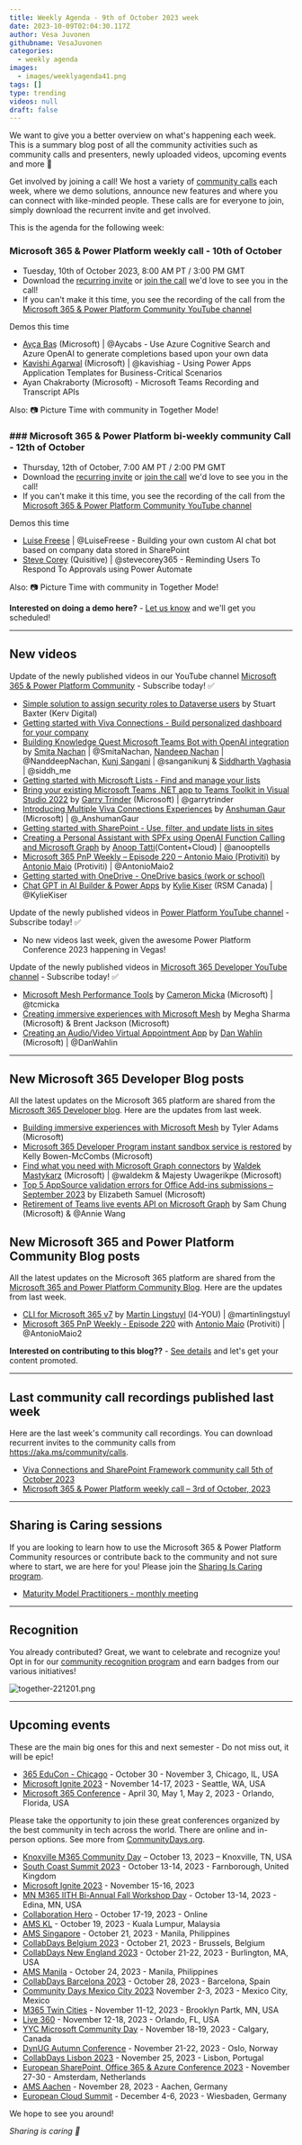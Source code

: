 ```yaml
---
title: Weekly Agenda - 9th of October 2023 week
date: 2023-10-09T02:04:30.117Z
author: Vesa Juvonen
githubname: VesaJuvonen
categories:
  - weekly agenda
images:
  - images/weeklyagenda41.png
tags: []
type: trending
videos: null
draft: false
---
```


We want to give you a better overview on what's happening each week. This is a summary blog post of all the community activities such as community calls and presenters, newly uploaded videos, upcoming events and more 🚀 

Get involved by joining a call! We host a variety of [community calls](https://aka.ms/community/calls) each week, where we demo solutions, announce new features and where you can connect with like-minded people. These calls are for everyone to join, simply download the recurrent invite and get involved.

This is the agenda for the following week:

### Microsoft 365 & Power Platform weekly call - 10th of October

* Tuesday, 10th of October 2023, 8:00 AM PT / 3:00 PM GMT
* Download the [recurring invite](https://aka.ms/m365-dev-call) or [join the call](https://aka.ms/m365-dev-call-join) we'd love to see you in the call!
* If you can't make it this time, you see the recording of the call from the [Microsoft 365 & Power Platform Community YouTube channel](https://www.youtube.com/playlist?list=PLR9nK3mnD-OUQOW86tT5dkCRQAVGY7DlH)

Demos this time

* [Ayça Baş](https://twitter.com/aycabs) (Microsoft) | @Aycabs - Use Azure Cognitive Search and Azure OpenAI to generate completions based upon your own data
* [Kavishi Agarwal](https://twitter.com/kavishiag) (Microsoft) | @kavishiag - Using Power Apps Application Templates for Business-Critical Scenarios
* Ayan Chakraborty (Microsoft) - Microsoft Teams Recording and Transcript APIs

Also: 📷 Picture Time with community in Together Mode!

### ### Microsoft 365 & Power Platform bi-weekly community Call - 12th of October

* Thursday, 12th of October, 7:00 AM PT / 2:00 PM GMT
* Download the [recurring invite](https://aka.ms/spdev-sig-call) or [join the call](https://aka.ms/spdev-sig-call-join) we'd love to see you in the call!
* If you can't make it this time, you see the recording of the call from the [Microsoft 365 & Power Platform Community YouTube channel](https://www.youtube.com/watch?v=gAqUr9wa2_0&list=PLR9nK3mnD-OURfm5Ypu-wK52cxBv_gXCA)

Demos this time

* [Luise Freese](https://twitter.com/LuiseFreese) | @LuiseFreese - Building your own custom AI chat bot based on company data stored in SharePoint
* [Steve Corey](https://twitter.com/stevecorey365) (Quisitive) | @stevecorey365 - Reminding Users To Respond To Approvals using Power Automate

Also: 📷 Picture Time with community in Together Mode!

**Interested on doing a demo here?** - [Let us know](https://aka.ms/community/request/demo) and we'll get you scheduled!

---

## New videos 

Update of the newly published videos in our YouTube channel [Microsoft 365 & Power Platform Community](https://www.youtube.com/channel/UC_mKdhw-V6CeCM7gTo_Iy7w) - Subscribe today! ✅

* [Simple solution to assign security roles to Dataverse users](https://www.youtube.com/watch?v=9a4dNg1R8hM) by Stuart Baxter​ (Kerv Digital)
* [Getting started with Viva Connections - Build personalized dashboard for your company](https://www.youtube.com/watch?v=EA88NCwcTxI)
* [Building Knowledge Quest Microsoft Teams Bot with OpenAI integration](https://www.youtube.com/watch?v=kNugtiGxTok) by [Smita Nachan](https://twitter.com/SmitaNachan) | @SmitaNachan, [Nandeep Nachan](https://twitter.com/NanddeepNachan) | @NanddeepNachan, [Kunj Sangani](https://twitter.com/sanganikunj) | @sanganikunj & [Siddharth Vaghasia](https://twitter.com/siddh_me) | @siddh_me
* [Getting started with Microsoft Lists - Find and manage your lists](https://www.youtube.com/watch?v=7it2_SGDUns)
* [Bring your existing Microsoft Teams .NET app to Teams Toolkit in Visual Studio 2022]() by [Garry Trinder](https://twitter.com/garrytrinder) (Microsoft) | @garrytrinder
* [Introducing Multiple Viva Connections Experiences](https://www.youtube.com/watch?v=nbgMJkIwdUk) by [Anshuman Gaur](https://twitter.com/_AnshumanGaur) (Microsoft) | @_AnshumanGaur
* [Getting started with SharePoint - Use, filter, and update lists in sites](https://www.youtube.com/watch?v=3aCLlyYak-Y)
* [Creating a Personal Assistant with SPFx using OpenAI Function Calling and Microsoft Graph](https://www.youtube.com/watch?v=qUkm6_0rTd4) by [Anoop Tatti](https://twitter.com/anooptells)​ (Content+Cloud) | @anooptells
* [Microsoft 365 PnP Weekly – Episode 220 – Antonio Maio (Protiviti)](https://www.youtube.com/watch?v=c6mj3wM3qyA) by [Antonio Maio](https://twitter.com/AntonioMaio2) (Protiviti) | @AntonioMaio2
* [Getting started with OneDrive - OneDrive basics (work or school)](https://www.youtube.com/watch?v=cDaT7YNDZS4)
* [Chat GPT in AI Builder & Power Apps](https://www.youtube.com/watch?v=hwKp2Qkvb0k) by [Kylie Kiser​](https://twitter.com/KylieKiser) (RSM Canada) | @KylieKiser

Update of the newly published videos in [Power Platform YouTube channel](https://www.youtube.com/@mspowerplatform) - Subscribe today! ✅

* No new videos last week, given the awesome Power Platform Conference 2023 happening in Vegas!


Update of the newly published videos in [Microsoft 365 Developer YouTube channel](https://www.youtube.com/@Microsoft365Developer) - Subscribe today! ✅

* [Microsoft Mesh Performance Tools](https://www.youtube.com/watch?v=tO9GrqpmiYk) by [Cameron Micka](https://twitter.com/tcmicka) (Microsoft) | @tcmicka
* [Creating immersive experiences with Microsoft Mesh](https://www.youtube.com/watch?v=v8U_3_2TrSM) by Megha Sharma (Microsoft) & Brent Jackson (Microsoft)
* [Creating an Audio/Video Virtual Appointment App](https://www.youtube.com/watch?v=1XdK5CZBhLY) by [Dan Wahlin](https://twitter.com/DanWahlin) (Microsoft) | @DanWahlin

---

## New Microsoft 365 Developer Blog posts

All the latest updates on the Microsoft 365 platform are shared from the [Microsoft 365 Developer blog](https://devblogs.microsoft.com/microsoft365dev/). Here are the updates from last week.

* [Building immersive experiences with Microsoft Mesh](https://devblogs.microsoft.com/microsoft365dev/building-immersive-experiences-with-microsoft-mesh/) by Tyler Adams (Microsoft)
* [Microsoft 365 Developer Program instant sandbox service is restored](https://devblogs.microsoft.com/microsoft365dev/microsoft-365-developer-program-instant-sandbox-service-is-restored/) by Kelly Bowen-McCombs (Microsoft)
* [Find what you need with Microsoft Graph connectors](https://devblogs.microsoft.com/microsoft365dev/find-what-you-need-with-microsoft-graph-connectors/) by [Waldek Mastykarz](https://twitter.com/waldekm) (Microsoft) | @waldekm & Majesty Uwagerikpe (Microsoft)
* [Top 5 AppSource validation errors for Office Add-ins submissions – September 2023](https://devblogs.microsoft.com/microsoft365dev/top-5-appsource-validation-errors-for-office-add-ins-submissions-september-2023/) by Elizabeth Samuel (Microsoft)
* [Retirement of Teams live events API on Microsoft Graph](https://devblogs.microsoft.com/microsoft365dev/retirement-of-teams-live-events-api-on-microsoft-graph/) by Sam Chung (Microsoft) & @Annie Wang


## New Microsoft 365 and Power Platform Community Blog posts

All the latest updates on the Microsoft 365 platform are shared from the [Microsoft 365 and Power Platform Community Blog](https://pnp.github.io/blog/). Here are the updates from last week.

* [CLI for Microsoft 365 v7](https://pnp.github.io/blog/cli-for-microsoft-365/cli-for-microsoft-365-v7-0/) by [Martin Lingstuyl](https://twitter.com/martinlingstuyl) (I4-YOU) | @martinlingstuyl
* [Microsoft 365 PnP Weekly - Episode 220](https://pnp.github.io/blog/microsoft-365-pnp-weekly/episode-220/) with [Antonio Maio](https://twitter.com/AntonioMaio2) (Protiviti) | @AntonioMaio2

**Interested on contributing to this blog??** - [See details](https://pnp.github.io/blog/post/contribute-blog/) and let's get your content promoted.

---

## Last community call recordings published last week

Here are the last week's community call recordings. You can download recurrent invites to the community calls from https://aka.ms/community/calls.

* [Viva Connections and SharePoint Framework community call 5th of October 2023](https://www.youtube.com/watch?v=VVjNkwh2W3U)
* [Microsoft 365 & Power Platform weekly call – 3rd of October, 2023](https://www.youtube.com/watch?v=dZkwwK6elZM)

---

## Sharing is Caring sessions

If you are looking to learn how to use the Microsoft 365 & Power Platform Community resources or contribute back to the community and not sure where to start, we are here for you! Please join the [Sharing Is Caring program](https://pnp.github.io/sharing-is-caring/).

* [Maturity Model Practitioners - monthly meeting](https://aka.ms/mm4m365/invite)

---

## Recognition

You already contributed? Great, we want to celebrate and recognize you! Opt in for our [community recognition program](https://pnp.github.io/recognitionprogram/) and earn badges from our various initiatives! 

![together-221201.png](images/community-recognization-program.png)

---

## Upcoming events

These are the main big ones for this and next semester - Do not miss out, it will be epic!

* [365 EduCon - Chicago](https://365educon.com/Chicago/index.php) - October 30 - November 3,  Chicago, IL, USA
* [Microsoft Ignite 2023](https://ignite.microsoft.com/en-US/home) - November 14-17, 2023 - Seattle, WA, USA
* [Microsoft 365 Conference](https://m365conf.com/#!/) - April 30, May 1, May 2, 2023 - Orlando, Florida, USA

Please take the opportunity to join these great conferences organized by the best community in tech across the world. There are online and in-person options. See more from [CommunityDays.org](https://www.communitydays.org/).

* [Knoxville M365 Community Day](https://www.communitydays.org/event/2023-10-13/knoxville-m365-community-day) – October 13, 2023 – Knoxville, TN, USA
* [South Coast Summit 2023](https://www.southcoastsummit.com/) - October 13-14, 2023 - Farnborough, United Kingdom
* [Microsoft Ignite 2023](https://ignite.microsoft.com/) - November 15-16, 2023
* [MN M365 IITH Bi-Annual Fall Workshop Day](https://www.communitydays.org/event/2023-10-13/mn-m365-11th-bi-annual-fall-workshop-day) - October 13-14, 2023 - Edina, MN, USA
* [Collaboration Hero](https://www.communitydays.org/event/2023-10-17/collaboration-hero) - October 17-19, 2023 - Online
* [AMS KL](https://www.communitydays.org/event/2023-10-19/ams-kl) - October 19, 2023 - Kuala Lumpur, Malaysia
* [AMS Singapore](https://www.communitydays.org/event/2023-10-21/ams-singapore-23) - October 21, 2023 - Manila, Philippines
* [CollabDays Belgium 2023](https://www.collabdays.org/2023-belgium/) - October 21, 2023 - Brussels, Belgium
* [CollabDays New England 2023](https://www.collabdays.org/2023-ne/) - October 21-22, 2023 - Burlington, MA, USA
* [AMS Manila](https://www.communitydays.org/event/2023-10-24/ams-manila) - October 24, 2023 - Manila, Philippines
* [CollabDays Barcelona 2023](https://www.collabdays.org/2023-barcelona/) - October 28, 2023 - Barcelona, Spain
* [Community Days Mexico City 2023](https://www.communitydays.org/event/2023-11-02/community-days-mexico-city-2023)  November 2-3, 2023 - Mexico City, Mexico
* [M365 Twin Cities](https://www.communitydays.org/event/2023-11-11/m365-twin-cities) - November 11-12, 2023 - Brooklyn Partk, MN, USA
* [Live 360](https://www.communitydays.org/event/2023-11-12/live-360) - November 12-18, 2023 - Orlando, FL, USA
* [YYC Microsoft Community Day](https://www.communitydays.org/event/2023-11-18/yyc-microsoft-community-day) - November 18-19, 2023 - Calgary, Canada
* [DynUG Autumn Conference](https://www.communitydays.org/event/2023-11-21/dynug-autumn-conference) - November 21-22, 2023 - Oslo, Norway
* [CollabDays Lisbon 2023](https://www.collabdays.org/2023-lisbon/) - November 25, 2023 - Lisbon, Portugal
* [European SharePoint, Office 365 & Azure Conference 2023](https://www.sharepointeurope.com/) - November 27-30 - Amsterdam, Netherlands
* [AMS Aachen](https://www.communitydays.org/event/2023-11-28/ams-aachen) - November 28, 2023 - Aachen, Germany
* [European Cloud Summit](https://www.cloudsummit.eu/) - December 4-6, 2023 - Wiesbaden, Germany

We hope to see you around!

_Sharing is caring 🧡_
